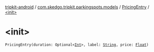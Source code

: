 [tripkit-android](../../index.md) / [com.skedgo.tripkit.parkingspots.models](../index.md) / [PricingEntry](index.md) / [&lt;init&gt;](./-init-.md)

# &lt;init&gt;

`PricingEntry(duration: Optional<`[`Int`](https://kotlinlang.org/api/latest/jvm/stdlib/kotlin/-int/index.html)`>, label: `[`String`](https://kotlinlang.org/api/latest/jvm/stdlib/kotlin/-string/index.html)`, price: `[`Float`](https://kotlinlang.org/api/latest/jvm/stdlib/kotlin/-float/index.html)`)`